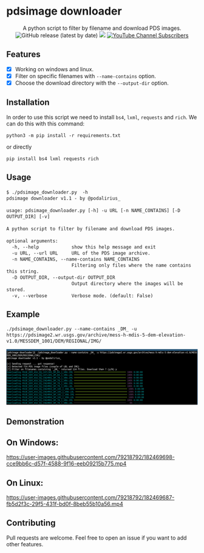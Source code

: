 # pdsimage downloader

<p align="center">
  A python script to filter by filename and download PDS images.
  <br>
  <img alt="GitHub release (latest by date)" src="https://img.shields.io/github/v/release/p0dalirius/pdsimage-downloader">
  <a href="https://twitter.com/intent/follow?screen_name=podalirius_" title="Follow"><img src="https://img.shields.io/twitter/follow/podalirius_?label=Podalirius&style=social"></a>
  <a href="https://www.youtube.com/c/Podalirius_?sub_confirmation=1" title="Subscribe"><img alt="YouTube Channel Subscribers" src="https://img.shields.io/youtube/channel/subscribers/UCF_x5O7CSfr82AfNVTKOv_A?style=social"></a>
  <br>
</p>


## Features

 - [x] Working on windows and linux.
 - [x] Filter on specific filenames with `--name-contains` option.
 - [x] Choose the download directory with the `--output-dir` option.

## Installation

In order to use this script we need to install `bs4`, `lxml`, `requests` and `rich`. We can do this with this command: 

```
python3 -m pip install -r requirements.txt
```

or directly

```  
pip install bs4 lxml requests rich
```

## Usage

```
$ ./pdsimage_downloader.py  -h
pdsimage downloader v1.1 - by @podalirius_

usage: pdsimage_downloader.py [-h] -u URL [-n NAME_CONTAINS] [-D OUTPUT_DIR] [-v]

A python script to filter by filename and download PDS images.

optional arguments:
  -h, --help            show this help message and exit
  -u URL, --url URL     URL of the PDS image archive.
  -n NAME_CONTAINS, --name-contains NAME_CONTAINS
                        Filtering only files where the name contains this string.
  -D OUTPUT_DIR, --output-dir OUTPUT_DIR
                        Output directory where the images will be stored.
  -v, --verbose         Verbose mode. (default: False)
```

## Example

```
./pdsimage_downloader.py --name-contains _DM_ -u https://pdsimage2.wr.usgs.gov/archive/mess-h-mdis-5-dem-elevation-v1.0/MESSDEM_1001/DEM/REGIONAL/IMG/
```

![](./.github/example.png)

## Demonstration

## On Windows:

https://user-images.githubusercontent.com/79218792/182469698-cce9bb6c-d57f-4588-9f16-eeb09215b775.mp4

## On Linux:

https://user-images.githubusercontent.com/79218792/182469687-fb5d2f3c-29f5-431f-bd0f-8beb55b10a56.mp4

## Contributing

Pull requests are welcome. Feel free to open an issue if you want to add other features.
